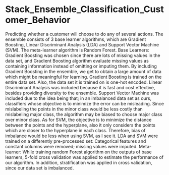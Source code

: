 # Stack_Ensemble_Classification_Customer_Behavior
Predicting whether a customer will choose to do any of several actions.
The ensemble consists of 3 base learner algorithms, which are Gradient Boosting, Linear Discriminant Analysis (LDA) and Support Vector Machine (SVM). The meta-learner algorithm is Random Forest. 
Base Learners:
Gradient Boosting was chosen since there are lots of missing values in the data set, and Gradient Boosting algorithm evaluate missing values as containing information instead of omitting or imputing them. By including Gradient Boosting in the ensemble, we get to obtain a large amount of data which might be meaningful for learning.
Gradient Boosting is trained on the entire data set. Also, the data set it is trained on is one-hot encoded.
Linear Discriminant Analysis was included because it is fast and cost effective, besides providing diversity to the ensemble.
Support Vector Machine was included due to the idea being that; in an imbalanced data set as ours, classifiers whose objective is to minimize the error can be misleading. Since mislabeling the points in the minor class would be less costly than mislabeling major class, the algorithm may be biased to choose major class over minor class. As for SVM, the objective is to minimize the distance between the points and the hyperplane, also it only considers the points which are closer to the hyperplane in each class. Therefore, bias of imbalance would be less when using SVM, as I see it.
LDA and SVM were trained on a differently pre-processed set: Categorical features and constant columns were removed; missing values were imputed. 
Meta-learner:
While training random Forest algorithm on the outputs of base learners, 5-fold cross validation was applied to estimate the performance of our algorithm. In addition, stratification was applied in cross validation, since our data set is imbalanced. 
